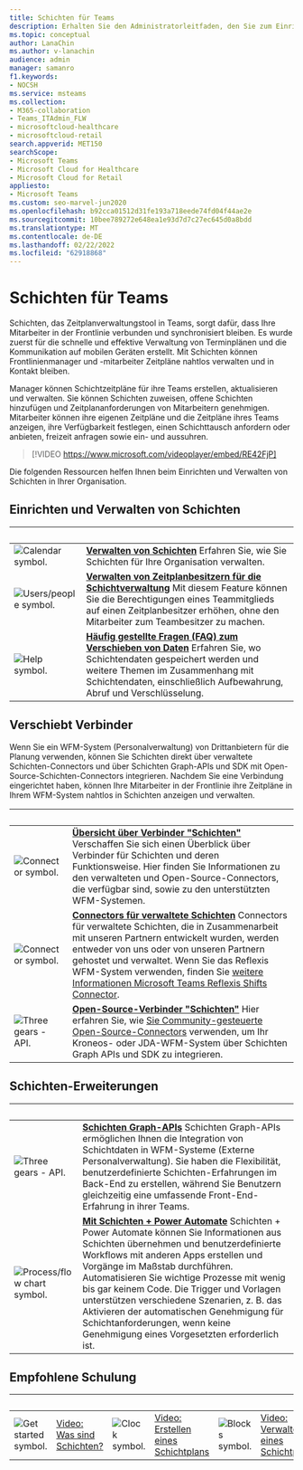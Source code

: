 ```yaml
---
title: Schichten für Teams
description: Erhalten Sie den Administratorleitfaden, den Sie zum Einrichten und Verwalten von Schichten, dem Tool für die Zeitplanverwaltung, in Teams.
ms.topic: conceptual
author: LanaChin
ms.author: v-lanachin
audience: admin
manager: samanro
f1.keywords:
- NOCSH
ms.service: msteams
ms.collection:
- M365-collaboration
- Teams_ITAdmin_FLW
- microsoftcloud-healthcare
- microsoftcloud-retail
search.appverid: MET150
searchScope:
- Microsoft Teams
- Microsoft Cloud for Healthcare
- Microsoft Cloud for Retail
appliesto:
- Microsoft Teams
ms.custom: seo-marvel-jun2020
ms.openlocfilehash: b92cca01512d31fe193a718eede74fd04f44ae2e
ms.sourcegitcommit: 10bee789272e648ea1e93d7d7c27ec645d0a8bdd
ms.translationtype: MT
ms.contentlocale: de-DE
ms.lasthandoff: 02/22/2022
ms.locfileid: "62918868"
---
```

# <a name="shifts-for-teams"></a>Schichten für Teams

Schichten, das Zeitplanverwaltungstool in Teams, sorgt dafür, dass Ihre Mitarbeiter in der Frontlinie verbunden und synchronisiert bleiben. Es wurde zuerst für die schnelle und effektive Verwaltung von Terminplänen und die Kommunikation auf mobilen Geräten erstellt. Mit Schichten können Frontlinienmanager und -mitarbeiter Zeitpläne nahtlos verwalten und in Kontakt bleiben.

Manager können Schichtzeitpläne für ihre Teams erstellen, aktualisieren und verwalten. Sie können Schichten zuweisen, offene Schichten hinzufügen und Zeitplananforderungen von Mitarbeitern genehmigen. Mitarbeiter können ihre eigenen Zeitpläne und die Zeitpläne ihres Teams anzeigen, ihre Verfügbarkeit festlegen, einen Schichttausch anfordern oder anbieten, freizeit anfragen sowie ein- und aussuhren.

> [!VIDEO https://www.microsoft.com/videoplayer/embed/RE42FjP]

Die folgenden Ressourcen helfen Ihnen beim Einrichten und Verwalten von Schichten in Ihrer Organisation.

## <a name="set-up-and-manage-shifts"></a>Einrichten und Verwalten von Schichten

|&nbsp;  |&nbsp; |
|---------|---------|
|<img src="/office/media/icons/calendar-teams.png" alt="Calendar symbol.">   |**[Verwalten von Schichten](shifts/manage-the-shifts-app-for-your-organization-in-teams.md)** Erfahren Sie, wie Sie Schichten für Ihre Organisation verwalten.         |
|<img src="/office/media/icons/users-people.png" alt="Users/people symbol.">   |**[Verwalten von Zeitplanbesitzern für die Schichtverwaltung](shifts/schedule-owner-for-shift-management.md)** Mit diesem Feature können Sie die Berechtigungen eines Teammitglieds auf einen Zeitplanbesitzer erhöhen, ohne den Mitarbeiter zum Teambesitzer zu machen.         |
|<img src="/office/media/icons/help.png" alt="Help symbol.">     | **[Häufig gestellte Fragen (FAQ) zum Verschieben von Daten](shifts/shifts-data-faq.md)** Erfahren Sie, wo Schichtendaten gespeichert werden und weitere Themen im Zusammenhang mit Schichtendaten, einschließlich Aufbewahrung, Abruf und Verschlüsselung.        |

## <a name="shifts-connectors"></a>Verschiebt Verbinder

Wenn Sie ein WFM-System (Personalverwaltung) von Drittanbietern für die Planung verwenden, können Sie Schichten direkt über verwaltete Schichten-Connectors und über Schichten Graph-APIs und SDK mit Open-Source-Schichten-Connectors integrieren. Nachdem Sie eine Verbindung eingerichtet haben, können Ihre Mitarbeiter in der Frontlinie ihre Zeitpläne in Ihrem WFM-System nahtlos in Schichten anzeigen und verwalten.

|&nbsp;  |&nbsp;  |
|---------|---------|
|<img src="/office/media/icons/connector-teams.png" alt="Connector symbol.">     | **[Übersicht über Verbinder "Schichten"](shifts/shifts-connectors.md)** Verschaffen Sie sich einen Überblick über Verbinder für Schichten und deren Funktionsweise. Hier finden Sie Informationen zu den verwalteten und Open-Source-Connectors, die verfügbar sind, sowie zu den unterstützten WFM-Systemen.   |
|<img src="/office/media/icons/connector-teams.png" alt="Connector symbol.">     | **[Connectors für verwaltete Schichten](shifts/shifts-connectors.md#managed-shifts-connectors)** Connectors für verwaltete Schichten, die in Zusammenarbeit mit unseren Partnern entwickelt wurden, werden entweder von uns oder von unseren Partnern gehostet und verwaltet. Wenn Sie das Reflexis WFM-System verwenden, finden Sie [weitere Informationen Microsoft Teams Reflexis Shifts Connector](shifts/shifts-connectors.md#reflexis-shifts-connector-for-microsoft-teams).    |
|<img src="/office/media/icons/api.png" alt="Three gears - API.">    | **[Open-Source-Verbinder "Schichten"](/microsoftteams/platform/samples/shifts-wfm-connectors)** Hier erfahren Sie, wie [Sie Community-gesteuerte Open-Source-Connectors](https://github.com/OfficeDev/Microsoft-Teams-Shifts-WFM-Connectors) verwenden, um Ihr Kroneos- oder JDA-WFM-System über Schichten Graph APIs und SDK zu integrieren.    |

## <a name="shifts-extensions"></a>Schichten-Erweiterungen

|&nbsp;|&nbsp;|
| ------------- | ------------- |
| <img src="/office/media/icons/api.png" alt="Three gears - API."> | **[Schichten Graph-APIs](/graph/api/resources/shift)** Schichten Graph-APIs ermöglichen Ihnen die Integration von Schichtdaten in WFM-Systeme (Externe Personalverwaltung). Sie haben die Flexibilität, benutzerdefinierte Schichten-Erfahrungen im Back-End zu erstellen, während Sie Benutzern gleichzeitig eine umfassende Front-End-Erfahrung in ihrer Teams.             |
|<img src="/office/media/icons/process-flow-teams.png" alt="Process/flow chart symbol."> | **[Mit Schichten + Power Automate](https://github.com/OfficeDev/Microsoft-Teams-Shifts-Power-Automate-Templates)** Schichten + Power Automate können Sie Informationen aus Schichten übernehmen und benutzerdefinierte Workflows mit anderen Apps erstellen und Vorgänge im Maßstab durchführen. Automatisieren Sie wichtige Prozesse mit wenig bis gar keinem Code. Die Trigger und Vorlagen unterstützen verschiedene Szenarien, z. B. das Aktivieren der automatischen Genehmigung für Schichtanforderungen, wenn keine Genehmigung eines Vorgesetzten erforderlich ist. |

## <a name="featured-training"></a>Empfohlene Schulung

|&nbsp;|&nbsp;|&nbsp;|&nbsp;|&nbsp;|&nbsp;|
| ------------- | ------------- | ------------- | ------------- | ------------- | ------------- |
| <img src="/office/media/icons/get-started-teams.png" alt="Get started symbol.">  |  [Video: Was sind Schichten?](https://support.office.com/article/what-is-shifts-f8efe6e4-ddb3-4d23-b81b-bb812296b821) |<img src="/office/media/icons/clock-teams.png" alt="Clock symbol."> |  [Video: Erstellen eines Schichtplans](https://support.microsoft.com/office/create-a-shifts-schedule-2b94ca38-36db-4a1c-8fee-f8f0fec9a984) |<img src="/office/media/icons/blocks-teams.png" alt="Blocks symbol.">|  [Video: Verwalten eines Schichtplans](https://support.microsoft.com/office/manage-and-view-a-shifts-schedule-63acda7b-ea39-441a-b1c6-c404a72e79f7) |
